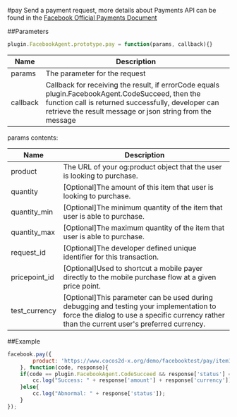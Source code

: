 #pay
Send a payment request, more details about Payments API can be found in the [Facebook Official Payments Document](https://developers.facebook.com/docs/payments/local-currency-payments-guide)

##Parameters

```javascript
plugin.FacebookAgent.prototype.pay = function(params, callback){}
```

|Name|Description|
|----|-----------|
|params|The parameter for the request|
|callback|Callback for receiving the result, if errorCode equals plugin.FacebookAgent.CodeSucceed, then the function call is returned successfully, developer can retrieve the result message or json string from the message|

params contents:

|Name|Description|
|----|-----------|
|product|The URL of your og:product object that the user is looking to purchase. |
|quantity|[Optional]The amount of this item that user is looking to purchase.|
|quantity_min|[Optional]The minimum quantity of the item that user is able to purchase.|
|quantity_max|[Optional]The maximum quantity of the item that user is able to purchase.|
|request_id|[Optional]The developer defined unique identifier for this transaction.|
|pricepoint_id|[Optional]Used to shortcut a mobile payer directly to the mobile purchase flow at a given price point.|
|test_currency|[Optional]This parameter can be used during debugging and testing your implementation to force the dialog to use a specific currency rather than the current user's preferred currency.|

##Example

```javascript
facebook.pay({
        product: 'https://www.cocos2d-x.org/demo/facebooktest/pay/item1.html'
    }, function(code, response){
    if(code == plugin.FacebookAgent.CodeSucceed && response['status'] === 'completed'){
        cc.log("Success: " + response['amount'] + response['currency']);
    }else{
        cc.log("Abnormal: " + response['status']);
    }
});
```